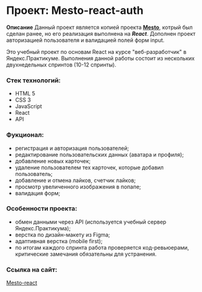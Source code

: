 # **Проект: Mesto-react-auth**


**Описание**
Данный проект является копией проекта **[Mesto](https://andreysukhov52.github.io/mesto/)**, котрый был сделан ранее, но его реализация выполнена на ***React***. Дополнен проект авторизацией пользователя и валидацией полей форм input.

Это учебный проект по основам React на курсе "веб-разработчик" в Яндекс.Практикуме. Выполнения данной работы состоит из нескольких двухнедельных спринтов (10-12 спринты).

### Стек технологий:
* HTML 5
* CSS 3
* JavaScript
* React
* API

### Фукционал:
* регистрация и авторизация пользователей;
* редактирование пользовательских данных (аватара и профиля);
* добавление новых карточек;
* удаление пользователем тех карточек, которые добавил пользователь;
* добавление и отмена лайков, счетчик лайков;
* просмотр увеличенного изображения в попапе;
* валидация форм;

### Особенности проекта:
* обмен данными через API (используется учебный сервер Яндекс.Практикума);
* верстка по дизайн-макету из Figma;
* адаптивная верстка (mobile first);
* по итогам каждого спринта работа проверяется код-ревьюерами, критические замечания обязательны для устранения.

### Ссылка на сайт:
[Mesto-react](https://andreysukhov52.github.io/react-mesto-auth/)

